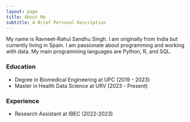```yaml
---
layout: page
title: About Me
subtitle: A Brief Personal Description
---
```


My name is Ravneet-Rahul Sandhu Singh. I am originally from India but currently
living in Spain. I am passionate about programming and working with data. My
main programming languages are Python, R, and SQL.

### Education

- Degree in Biomedical Engineering at UPC (2019 - 2023)
- Master in Health Data Science at URV (2023 - Present)

### Experience

- Research Assistant at IBEC (2022-2023)
